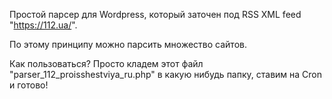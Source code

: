 Простой парсер для Wordpress, который заточен под RSS XML feed  "https://112.ua/".

По этому принципу можно парсить множество сайтов.

Как пользоваться?
Просто кладем этот файл "parser_112_proisshestviya_ru.php" в какую нибудь папку, ставим на Cron и готово!
